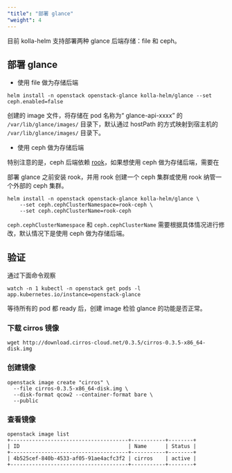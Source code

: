 ```yaml
---
"title": "部署 glance"
"weight": 4
---
```


目前 kolla-helm 支持部署两种 glance 后端存储：file 和 ceph。

## 部署 glance

- 使用 file 做为存储后端
```shell
helm install -n openstack openstack-glance kolla-helm/glance --set ceph.enabled=false
```
创建的 image 文件，将存储在 pod 名称为“ glance-api-xxxx” 的 `/var/lib/glance/images/` 目录下，默认通过 hostPath 的方式映射到宿主机的 `/var/lib/glance/images/` 目录下。

- 使用 ceph 做为存储后端

特别注意的是，ceph 后端依赖 [rook](https://github.com/rook/rook)，如果想使用 ceph 做为存储后端，需要在 

部署 glance 之前安装 rook，并用 rook 创建一个 ceph 集群或使用 rook 纳管一个外部的 ceph 集群。

```shell
helm install -n openstack openstack-glance kolla-helm/glance \
    --set ceph.cephClusterNamespace=rook-ceph \
    --set ceph.cephClusterName=rook-ceph
```
`ceph.cephClusterNamespace` 和 `ceph.cephClusterName` 需要根据具体情况进行修改，默认情况下是使用 ceph 做为存储后端。

## 验证

通过下面命令观察
```shell
watch -n 1 kubectl -n openstack get pods -l app.kubernetes.io/instance=openstack-glance
```
等待所有的 pod 都 ready 后，创建 image 检验 glance 的功能是否正常。

### 下载 cirros 镜像

```shell
wget http://download.cirros-cloud.net/0.3.5/cirros-0.3.5-x86_64-disk.img
```

### 创建镜像

```shell
openstack image create "cirros" \
  --file cirros-0.3.5-x86_64-disk.img \
  --disk-format qcow2 --container-format bare \
  --public
```

### 查看镜像

```shell
openstack image list
+--------------------------------------+-----------+--------+
| ID                                   | Name      | Status |
+--------------------------------------+-----------+--------+
| 4b525cef-840b-4533-af05-91ae4acfc3f2 | cirros    | active |
+--------------------------------------+-----------+--------+
```
